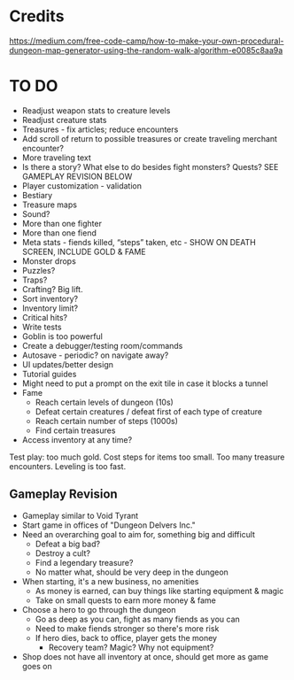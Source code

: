 # Credits

https://medium.com/free-code-camp/how-to-make-your-own-procedural-dungeon-map-generator-using-the-random-walk-algorithm-e0085c8aa9a

# TO DO

- Readjust weapon stats to creature levels
- Readjust creature stats
- Treasures - fix articles; reduce encounters
- Add scroll of return to possible treasures or create traveling merchant encounter?
- More traveling text
- Is there a story? What else to do besides fight monsters? Quests? SEE GAMEPLAY REVISION BELOW
- Player customization - validation
- Bestiary
- Treasure maps
- Sound?
- More than one fighter
- More than one fiend
- Meta stats - fiends killed, “steps” taken, etc - SHOW ON DEATH SCREEN, INCLUDE GOLD & FAME
- Monster drops
- Puzzles?
- Traps?
- Crafting? Big lift.
- Sort inventory?
- Inventory limit?
- Critical hits?
- Write tests
- Goblin is too powerful
- Create a debugger/testing room/commands
- Autosave - periodic? on navigate away?
- UI updates/better design
- Tutorial guides
- Might need to put a prompt on the exit tile in case it blocks a tunnel
- Fame
  - Reach certain levels of dungeon (10s)
  - Defeat certain creatures / defeat first of each type of creature
  - Reach certain number of steps (1000s)
  - Find certain treasures
- Access inventory at any time?

Test play: too much gold. Cost steps for items too small. Too many treasure encounters. Leveling is too fast.

## Gameplay Revision

- Gameplay similar to Void Tyrant
- Start game in offices of "Dungeon Delvers Inc."
- Need an overarching goal to aim for, something big and difficult
  - Defeat a big bad?
  - Destroy a cult?
  - Find a legendary treasure?
  - No matter what, should be very deep in the dungeon
- When starting, it's a new business, no amenities
  - As money is earned, can buy things like starting equipment & magic
  - Take on small quests to earn more money & fame
- Choose a hero to go through the dungeon
  - Go as deep as you can, fight as many fiends as you can
  - Need to make fiends stronger so there's more risk
  - If hero dies, back to office, player gets the money
    - Recovery team? Magic? Why not equipment?
- Shop does not have all inventory at once, should get more as game goes on
